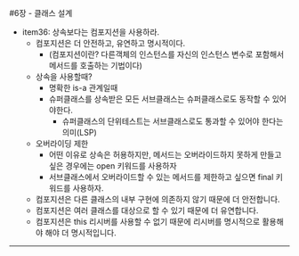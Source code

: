 #6장 - 클래스 설계

- item36: 상속보다는 컴포지션을 사용하라.
  - 컴포지션은 더 안전하고, 유연하고 명시적이다.
    - (컴포지션이란? 다른객체의 인스턴스를 자신의 인스턴스 변수로 포함해서 메서드를 호출하는 기법이다)
  - 상속을 사용할때?
    - 명확한 is-a 관계일때
    - 슈퍼클래스를 상속받은 모든 서브클래스는 슈퍼클래스로도 동작할 수 있어야한다.
      - 슈퍼클래스의 단위테스트는 서브클래스로도 통과할 수 있어야 한다는 의미(LSP)
  - 오버라이딩 제한
    - 어떤 이유로 상속은 허용하지만, 메서드는 오버라이드하지 못하게 만들고 싶은 경우에는 open 키워드를 사용하자
    - 서브클래스에서 오버라이드할 수 있는 메서드를 제한하고 싶으면 final 키워드를 사용하자.
  - 컴포지션은 다른 클래스의 내부 구현에 의존하지 않기 때문에 더 안전합니다.
  - 컴포지션은 여러 클래스를 대상으로 할 수 있기 때문에 더 유연합니다.
  - 컴포지션은 this 리시버를 사용할 수 없기 때문에 리시버를 명시적으로 활용해야 해야 더 명시적입니다.
---


